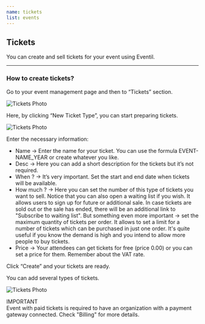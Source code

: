 ```yaml
---
name: tickets
list: events
---
```

<section>

## Tickets

You can create and sell tickets for your event using Eventil.

---

### How to create tickets?

Go to your event management page and then to “Tickets” section.

![Tickets Photo](/images/ticketssection.png)

Here, by clicking “New Ticket Type”, you can start preparing tickets.

![Tickets Photo](/images/newtickettype.png)

Enter the necessary information:

* Name → Enter the name for your ticket. You can use the formula EVENT-NAME_YEAR or create whatever you like.
* Desc → Here you can add a short description for the tickets but it’s not required.
* When ? → It’s very important. Set the start and end date when tickets will be available.
* How much ? → Here you can set the number of this type of tickets you want to sell. Notice that you can also open a waiting list if you wish. It allows users to sign up for future or additional sale. In case tickets are sold out or the sale has ended, there will be an additional link to "Subscribe to waiting list". But something even more important → set the maximum quantity of tickets per order. It allows to set a limit for a number of tickets which can be purchased in just one order. It's quite useful if you know the demand is high and you intend to allow more people to buy tickets.
* Price → Your attendees can get tickets for free (price 0.00) or you can set a price for them. Remember about the VAT rate.

Click “Create” and your tickets are ready.

You can add several types of tickets.

![Tickets Photo](/images/ticketslist.png)

<article class="message is-warning">
  <div class="message-header">
    IMPORTANT
  </div>
  <div class="message-body">
    Event with paid tickets is required to have an organization with a payment gateway connected. Check "Billing" for more details.
  </div>
</article>
</section>
